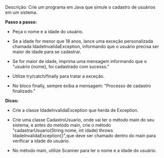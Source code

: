 Descrição: Crie um programa em Java que simule o cadastro de usuários em um sistema.

<b>Passo a passo:</b>

- Peça o nome e a idade do usuário.

- Se a idade for menor que 18 anos, lance uma exceção personalizada chamada IdadeInvalidaException, informando que o usuário precisa ser maior de idade para se cadastrar.

- Se for maior de idade, imprima uma mensagem informando que o "usuário {nome}, foi cadastrado com sucesso."

- Utilize try/catch/finally para tratar a exceção.

- No bloco finally, sempre exiba a mensagem: "Processo de cadastro finalizado."

<b>Dicas:</b>

- Crie a classe IdadeInvalidaException que herda de Exception.

- Crie uma classe CadastroUsuario, onde vai ter o método main do seu sistema, e antes do metódo main, crie o método "cadastrarUsuario(String nome, int idade) throws IdadeInvalidaException{}",que deve ser chamado dentro do main para verificar a idade do usuário.

- No método main, utilize Scanner para ler o nome e a idade do usuário.